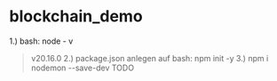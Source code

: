 # blockchain_demo

1.) bash: node - v
> v20.16.0
2.) package.json anlegen auf bash: npm init -y
3.) npm i nodemon --save-dev
TODO